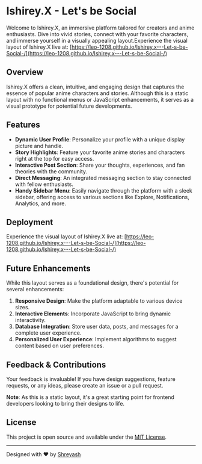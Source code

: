 # Ishirey.X - Let's be Social

Welcome to Ishirey.X, an immersive platform tailored for creators and anime enthusiasts. Dive into vivid stories, connect with your favorite characters, and immerse yourself in a visually appealing layout.Experience the visual layout of Ishirey.X live at: [https://leo-1208.github.io/Ishirey.x---Let-s-be-Social-/](https://leo-1208.github.io/Ishirey.x---Let-s-be-Social-/)


## Overview

Ishirey.X offers a clean, intuitive, and engaging design that captures the essence of popular anime characters and stories. Although this is a static layout with no functional menus or JavaScript enhancements, it serves as a visual prototype for potential future developments.

## Features

- **Dynamic User Profile**: Personalize your profile with a unique display picture and handle.
- **Story Highlights**: Feature your favorite anime stories and characters right at the top for easy access.
- **Interactive Post Section**: Share your thoughts, experiences, and fan theories with the community.
- **Direct Messaging**: An integrated messaging section to stay connected with fellow enthusiasts.
- **Handy Sidebar Menu**: Easily navigate through the platform with a sleek sidebar, offering access to various sections like Explore, Notifications, Analytics, and more.

## Deployment

Experience the visual layout of Ishirey.X live at: [https://leo-1208.github.io/Ishirey.x---Let-s-be-Social-/](https://leo-1208.github.io/Ishirey.x---Let-s-be-Social-/)

## Future Enhancements

While this layout serves as a foundational design, there's potential for several enhancements:

1. **Responsive Design**: Make the platform adaptable to various device sizes.
2. **Interactive Elements**: Incorporate JavaScript to bring dynamic interactivity.
3. **Database Integration**: Store user data, posts, and messages for a complete user experience.
4. **Personalized User Experience**: Implement algorithms to suggest content based on user preferences.

## Feedback & Contributions

Your feedback is invaluable! If you have design suggestions, feature requests, or any ideas, please create an issue or a pull request.

**Note**: As this is a static layout, it's a great starting point for frontend developers looking to bring their designs to life.

## License

This project is open source and available under the [MIT License](LICENSE).

---

Designed with ❤️ by [Shreyash](https://github.com/leo-1208)
